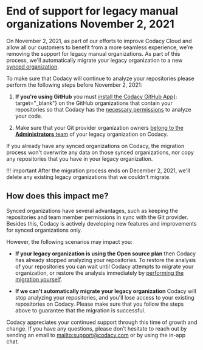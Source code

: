 # End of support for legacy manual organizations November 2, 2021

On November 2, 2021, as part of our efforts to improve Codacy Cloud and allow all our customers to benefit from a more seamless experience, we’re removing the support for legacy manual organizations. As part of this process, we'll automatically migrate your legacy organization to a new [synced organization](../../organizations/what-are-synced-organizations.md).

To make sure that Codacy will continue to analyze your repositories please perform the following steps before November 2, 2021:

1.  **If you're using GitHub** you must [install the Codacy GitHub App](https://github.com/apps/codacy-production/installations/new){: target="_blank"} on the GitHub organizations that contain your repositories so that Codacy has the [necessary permissions](../../getting-started/which-permissions-does-codacy-need-from-my-account.md) to analyze your code.

1.  Make sure that your Git provider organization owners [belong to the **Administrators** team](../../organizations/manual-organizations/creating-and-managing-teams.md) of your legacy organization on Codacy.

If you already have any synced organizations on Codacy, the migration process won't overwrite any data on those synced organizations, nor copy any repositories that you have in your legacy organization.

!!! important
    After the migration process ends on December 2, 2021, we'll delete any existing legacy organizations that we couldn't migrate.

## How does this impact me?

Synced organizations have several advantages, such as keeping the repositories and team member permissions in sync with the Git provider. Besides this, Codacy is actively developing new features and improvements for synced organizations only.

However, the following scenarios may impact you:

-   **If your legacy organization is using the Open source plan** then Codacy has already stopped analyzing your repositories. To restore the analysis of your repositories you can wait until Codacy attempts to migrate your organization, or restore the analysis immediately by [performing the migration yourself](../../faq/repositories/how-do-i-migrate-a-legacy-repository-to-a-synced-organization.md).

-   **If we can't automatically migrate your legacy organization** Codacy will stop analyzing your repositories, and you'll lose access to your existing repositories on Codacy. Please make sure that you follow the steps above to guarantee that the migration is successful.

Codacy appreciates your continued support through this time of growth and change. If you have any questions, please don’t hesitate to reach out by sending an email to <mailto:support@codacy.com> or by using the in-app chat.
